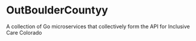 # OutBoulderCountyy
A collection of Go microservices that collectively form the API for Inclusive Care Colorado
